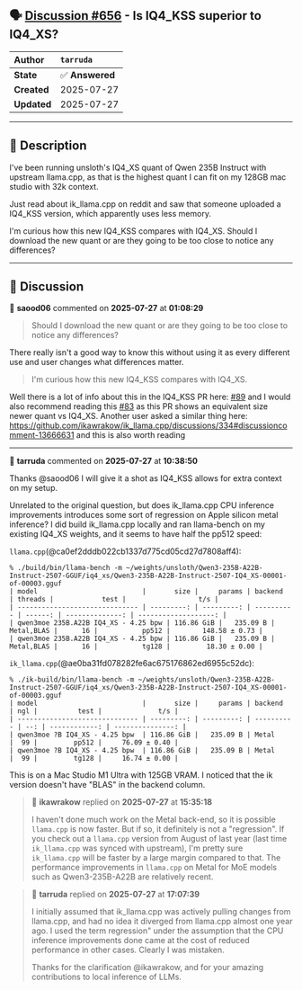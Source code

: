 ## 🗣️ [Discussion #656](https://github.com/ikawrakow/ik_llama.cpp/discussions/656) - Is IQ4_KSS superior to IQ4_XS?

| **Author** | `tarruda` |
| :--- | :--- |
| **State** | ✅ **Answered** |
| **Created** | 2025-07-27 |
| **Updated** | 2025-07-27 |

---

## 📄 Description

I've been running unsloth's IQ4_XS quant of Qwen 235B Instruct with upstream llama.cpp, as that is the highest quant I can fit on my 128GB mac studio with 32k context.

Just read about ik_llama.cpp on reddit and saw that someone uploaded a IQ4_KSS version, which apparently uses less memory.

I'm curious how this new IQ4_KSS compares with IQ4_XS. Should I download the new quant or are they going to be too close to notice any differences?

---

## 💬 Discussion

👤 **saood06** commented on **2025-07-27** at **01:08:29**

>Should I download the new quant or are they going to be too close to notice any differences?

There really isn't a good way to know this without using it as every different use and user changes what differences matter.

>I'm curious how this new IQ4_KSS compares with IQ4_XS.

Well there is a lot of info about this in the IQ4_KSS PR here: [#89](https://github.com/ikawrakow/ik_llama.cpp/issues/89) and I would also recommend reading this [#83](https://github.com/ikawrakow/ik_llama.cpp/issues/83) as this PR shows an equivalent size newer quant vs IQ4_XS. Another user asked a similar thing here: https://github.com/ikawrakow/ik_llama.cpp/discussions/334#discussioncomment-13666631 and this is also worth reading

---

👤 **tarruda** commented on **2025-07-27** at **10:38:50**

Thanks @saood06 I will give it a shot as IQ4_KSS allows for extra context on my setup.

Unrelated to the original question, but does ik_llama.cpp CPU inference improvements introduces some sort of regression on Apple silicon metal inference? I did build ik_llama.cpp locally and ran llama-bench on my existing IQ4_XS weights, and it seems to have half the pp512 speed:

`llama.cpp`(@ca0ef2dddb022cb1337d775cd05cd27d7808aff4):
```
% ./build/bin/llama-bench -m ~/weights/unsloth/Qwen3-235B-A22B-Instruct-2507-GGUF/iq4_xs/Qwen3-235B-A22B-Instruct-2507-IQ4_XS-00001-of-00003.gguf
| model                          |       size |     params | backend    | threads |            test |                  t/s |
| ------------------------------ | ---------: | ---------: | ---------- | ------: | --------------: | -------------------: |
| qwen3moe 235B.A22B IQ4_XS - 4.25 bpw | 116.86 GiB |   235.09 B | Metal,BLAS |      16 |           pp512 |        148.58 ± 0.73 |
| qwen3moe 235B.A22B IQ4_XS - 4.25 bpw | 116.86 GiB |   235.09 B | Metal,BLAS |      16 |           tg128 |         18.30 ± 0.00 |
```

`ik_llama.cpp`(@ae0ba31fd078282fe6ac675176862ed6955c52dc):

```
% ./ik-build/bin/llama-bench -m ~/weights/unsloth/Qwen3-235B-A22B-Instruct-2507-GGUF/iq4_xs/Qwen3-235B-A22B-Instruct-2507-IQ4_XS-00001-of-00003.gguf
| model                          |       size |     params | backend    | ngl |          test |              t/s |
| ------------------------------ | ---------: | ---------: | ---------- | --: | ------------: | ---------------: |
| qwen3moe ?B IQ4_XS - 4.25 bpw  | 116.86 GiB |   235.09 B | Metal      |  99 |         pp512 |     76.09 ± 0.40 |
| qwen3moe ?B IQ4_XS - 4.25 bpw  | 116.86 GiB |   235.09 B | Metal      |  99 |         tg128 |     16.74 ± 0.00 |
```

This is on a Mac Studio M1 Ultra with 125GB VRAM. I noticed that the ik version doesn't have "BLAS"  in the backend column.

> 👤 **ikawrakow** replied on **2025-07-27** at **15:35:18**
> 
> I haven't done much work on the Metal back-end, so it is possible `llama.cpp` is now faster. But if so, it definitely is not a "regression". If you check out a `llama.cpp` version from August of last year (last time `ik_llama.cpp` was synced with upstream), I'm pretty sure `ik_llama.cpp` will be faster by a large margin compared to that. The performance improvements in `llama.cpp` on Metal for MoE models such as Qwen3-235B-A22B are relatively recent.

> 👤 **tarruda** replied on **2025-07-27** at **17:07:39**
> 
> I initially assumed that ik_llama.cpp was actively pulling changes from llama.cpp, and had no idea it diverged from llama.cpp almost one year ago. I used the term regression" under the assumption that the CPU inference improvements done came at the cost of reduced performance in other cases. Clearly I was mistaken.
> 
> Thanks for the clarification @ikawrakow, and for your amazing contributions to local inference of LLMs.